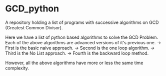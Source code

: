 # GCD_python
A repository holding a list of programs with successive algorithms on GCD (Greatest Common Divisor).


Here we have a list of python based algorithms to solve the GCD Problem. Each of the above algorithms are advanced versions of it's previous one.
-> First is the basic naive approach.
-> Second is the one loop algorithm.
-> Third is the No List approach.
-> Fourth is the backward loop method.


However, all the above algorithms have more or less the same time complexity.
